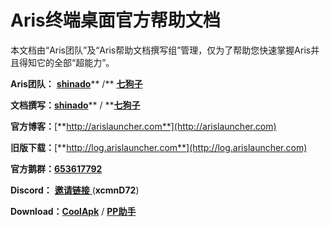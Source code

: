# Aris终端桌面官方帮助文档

本文档由“Aris团队”及“Aris帮助文档撰写组”管理，仅为了帮助您快速掌握Aris并且得知它的全部“超能力”。

**Aris团队：** [**shinado**](coolmarket://u/427673)** /** [**七狗子**](coolmarket://u/520656)

**文档撰写：**[**shinado**](coolmarket://u/427673)** / **[**七狗子**](coolmarket://u/520656)

**官方博客：**[**http://arislauncher.com**](http://arislauncher.com)

**旧版下载：**[**http://log.arislauncher.com**](http://log.arislauncher.com)

**官方鹅群：**[**653617792**](https://jq.qq.com/?_wv=1027&k=5g27swh)

**Discord：**  [**邀请链接** ](https://discord.gg/xcmnD72) \(**xcmnD72**\)

**Download：**[**CoolApk**](https://www.coolapk.com/apk/shinado.indi.piping) / [**PP助手**](https://www.25pp.com/android/detail_7423300/)

